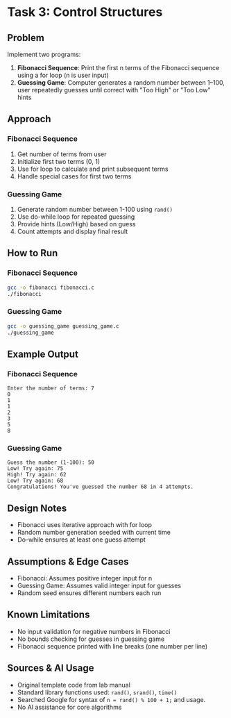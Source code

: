 # Task 3: Control Structures

## Problem
Implement two programs:
1. **Fibonacci Sequence**: Print the first n terms of the Fibonacci sequence using a for loop (n is user input)
2. **Guessing Game**: Computer generates a random number between 1–100, user repeatedly guesses until correct with "Too High" or "Too Low" hints

## Approach

### Fibonacci Sequence
1. Get number of terms from user
2. Initialize first two terms (0, 1)
3. Use for loop to calculate and print subsequent terms
4. Handle special cases for first two terms

### Guessing Game
1. Generate random number between 1-100 using `rand()`
2. Use do-while loop for repeated guessing
3. Provide hints (Low/High) based on guess
4. Count attempts and display final result

## How to Run

### Fibonacci Sequence
```bash
gcc -o fibonacci fibonacci.c
./fibonacci
```

### Guessing Game
```bash
gcc -o guessing_game guessing_game.c
./guessing_game
```

## Example Output

### Fibonacci Sequence
```
Enter the number of terms: 7
0 
1 
1 
2 
3 
5 
8 
```

### Guessing Game
```
Guess the number (1-100): 50
Low! Try again: 75
High! Try again: 62
Low! Try again: 68
Congratulations! You've guessed the number 68 in 4 attempts.
```

## Design Notes
- Fibonacci uses iterative approach with for loop
- Random number generation seeded with current time
- Do-while ensures at least one guess attempt

## Assumptions & Edge Cases
- Fibonacci: Assumes positive integer input for n
- Guessing Game: Assumes valid integer input for guesses
- Random seed ensures different numbers each run

## Known Limitations
- No input validation for negative numbers in Fibonacci
- No bounds checking for guesses in guessing game
- Fibonacci sequence printed with line breaks (one number per line)

## Sources & AI Usage
- Original template code from lab manual
- Standard library functions used: `rand()`, `srand()`, `time()`
- Searched Google for syntax of `n = rand() % 100 + 1;` and usage.
- No AI assistance for core algorithms